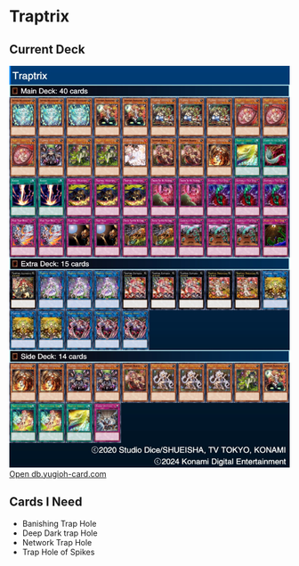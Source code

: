 # Traptrix
## Current Deck
![Traptrix](deck.jpeg)
[Open db.yugioh-card.com](http://www.db.yugioh-card.com/yugiohdb/member_deck.action?cgid=0653129282a7d699dad315a010467273&dno=3)

## Cards I Need
- Banishing Trap Hole
- Deep Dark trap Hole
- Network Trap Hole
- Trap Hole of Spikes